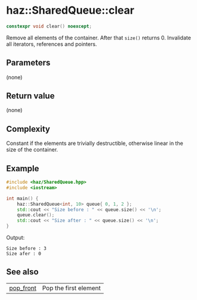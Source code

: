 # **haz::SharedQueue::clear**

```cpp
constexpr void clear() noexcept;
```

Remove all elements of the container. After that `size()` returns 0.
Invalidate all iterators, references and pointers.

## Parameters
(none)

## Return value
(none)

## Complexity
Constant if the elements are trivially destructible, otherwise linear in the size of the container.

## Example

```cpp
#include <haz/SharedQueue.hpp>
#include <iostream>

int main() {
    haz::SharedQueue<int, 10> queue{ 0, 1, 2 };
    std::cout << "Size before : " << queue.size() << '\n';
    queue.clear();
    std::cout << "Size after : " << queue.size() << '\n';
}
```
Output:
```
Size before : 3
Size afer : 0
```

## See also
|||
| ---:| --- |
| [pop_front](pop_front.md) | Pop the first element |
